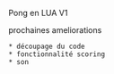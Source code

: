 Pong en LUA V1

prochaines ameliorations

    * découpage du code
    * fonctionnalité scoring
    * son
